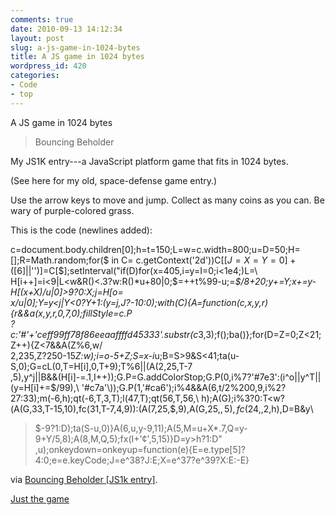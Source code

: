 ```yaml
---
comments: true
date: 2010-09-13 14:12:34
layout: post
slug: a-js-game-in-1024-bytes
title: A JS game in 1024 bytes
wordpress_id: 420
categories:
- Code
- top
---
```


A JS game in 1024 bytes


> Bouncing Beholder

My JS1K entry---a JavaScript platform game that fits in 1024 bytes.

(See here for my old, space-defense game entry.)

Use the arrow keys to move and jump. Collect as many coins as you can. Be wary of purple-colored grass.

This is the code (newlines added):

c=document.body.children[0];h=t=150;L=w=c.width=800;u=D=50;H=[];R=Math.random;for($ in C=
c.getContext('2d'))C[$[J=X=Y=0]+($[6]||'')]=C[$];setInterval("if(D)for(x=405,i=y=I=0;i<1e4;)L=\
H[i++]=i<9|L<w&R()<.3?w:R()*u+80|0;$=++t%99-u;$=$*$/8+20;y+=Y;x+=y-H[(x+X)/u|0]>9?0:X;j=H[o=\
x/u|0];Y=y<j|Y<0?Y+1:(y=j,J?-10:0);with(C){A=function(c,x,y,r){r&&a(x,y,r,0,7,0);fillStyle=c.P\
?c:'#'+'ceff99ff78f86eeaaffffd45333'.substr(c*3,3);f();ba()};for(D=Z=0;Z<21;Z++){Z<7&&A(Z%6,w/\
2,235,Z?250-15*Z:w);i=o-5+Z;S=x-i*u;B=S>9&S<41;ta(u-S,0);G=cL(0,T=H[i],0,T+9);T%6||(A(2,25,T-7\
,5),y^j||B&&(H[i]-=.1,I++));G.P=G.addColorStop;G.P(0,i%7?'#7e3':(i^o||y^T||(y=H[i]+=$/99),\
'#c7a'\));G.P(1,'#ca6');i%4&&A(6,t/2%200,9,i%2?27:33);m(-6,h);qt(-6,T,3,T);l(47,T);qt(56,T,56,\
h);A(G);i%3?0:T<w?(A(G,33,T-15,10),fc(31,T-7,4,9)):(A(7,25,$,9),A(G,25,$,5),fc(24,$,2,h),D=B&y\
>$-9?1:D);ta(S-u,0)}A(6,u,y-9,11);A(5,M=u+X*.7,Q=y-9+Y/5,8);A(8,M,Q,5);fx(I+'¢',5,15)}D=y>h?1:D"
,u);onkeydown=onkeyup=function(e){E=e.type[5]?4:0;e=e.keyCode;J=e^38?J:E;X=e^37?e^39?X:E:-E}


via [Bouncing Beholder [JS1k entry]](http://marijn.haverbeke.nl/js1k.html).

[Just the game](/wp-content/uploads/2010/09/bouncinggame.html)
